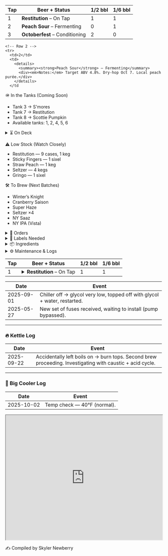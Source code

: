 <table>
  <thead>
    <tr>
      <th>Tap</th>
      <th>Beer + Status</th>
      <th>1/2 bbl</th>
      <th>1/6 bbl</th>
    </tr>
  </thead>
  <tbody>
    <tr>
      <td>1</td>
      <td><strong>Restitution</strong> – On Tap</td>
      <td>1</td>
      <td>1</td>
    </tr>
    <tr>
      <td>2</td>
      <td><strong>Peach Sour</strong> – Fermenting</td>
      <td>0</td>
      <td>1</td>
    </tr>
    <tr>
      <td>3</td>
      <td><strong>Octoberfest</strong> – Conditioning</td>
      <td>2</td>
      <td>0</td>
    </tr>
  </tbody>
</table>

<table>
  <thead>
    <tr>
      <th>Tap</th>
      <th>Beer + Status</th>
      <th>1/2 bbl</th>
      <th>1/6 bbl</th>
    </tr>
  </thead>
  <tbody>
    <!-- Row 1 -->
    <tr>
      <td>1</td>
      <td>
        <details>
          <summary><strong>Restitution</strong> – On Tap</summary>
          <div><em>Notes:</em> Crisp amber ale, batch #23. Cleaned Sept 28. Next rotation Oct 10.</div>
        </details>
      </td>
      <td>1</td>
      <td>1</td>
    </tr>

    <!-- Row 2 -->
    <tr>
      <td>2</td>
      <td>
        <details>
          <summary><strong>Peach Sour</strong> – Fermenting</summary>
          <div><em>Notes:</em> Target ABV 4.8%. Dry-hop Oct 7. Local peach purée.</div>
        </details>
      </td

🪖 In the Tanks (Coming Soon)

- Tank 3 → S'mores
- Tank 7 → Restitution
- Tank 8 → Scottie Pumpkin
- Available tanks: 1, 2, 4, 5, 6

<details> <summary>⏳ On Deck</summary>
- She’s a Peach (7)
- Road Soda (2 sixels)
- 99 Problems (3)
- Mole Stout (3)
- Cider (4 sixels)
- Juicy Haze (2 sixels)
- My Boy Blue (4)
- Jacks (2)
- Founders Sept (7)
- Hindsight (1 sixel)
- Founders Oct (7)
</details>


⚠️ Low Stock (Watch Closely)

- Restitution — 9 cases, 1 keg
- Sticky Fingers — 1 sixel
- Straw Peach — 1 keg
- Seltzer — 4 kegs
- Gringo — 1 sixel

🛠 To Brew (Next Batches)
- Winter’s Knight
- Cranberry Saison
- Super Haze
- Seltzer ×4
- NY Saaz
- NY IPA (Vista)




<details>
  <summary>📄 Orders</summary>

  <div markdown="1">

- Eagle (10/03): Restitution — 16 kegs, 12 sixels

  </div>
</details> 

<details> <summary>🧻 Labels Needed</summary>

- Upcoming Brews:
  - Winter’s Knight
  - Super Haze
- Inventory:
  - Boston South Irish Stout
  - S’mores
  - New West Coast
  - Founders Sept
  - Cherry Pineapple Sour
</details>
<details> <summary>📦 Ingredients</summary>

Needed:
- Galaxy — 44 lbs
- Amarillo — 44 lbs

<details> <summary>🌿 Hops On Hand</summary>
A–C

- Amarillo —
(5 lbs)

- Azacca —
(33 lbs)

- Centennial —
(221 lbs)

- Chinook —
(5 lbs)

- Citra —
(80 lbs)

D–N

- El Dorado —
(27 lbs)

- Mandarina —
(5 lbs)

- Nugget —
(27 lbs)

- NY Chinook —
(11 lbs)

S–Z

- Saaz —
(11 lbs)

- Simcoe —
(33 lbs)

- Vallestia —
(38 lbs)

- Warrior —
(5 lbs)

- Zeus —
(33 lbs)

- 32 DE 2021 —
(11 lbs)

</details>
</details>

<details>
  <summary>⚙️ Maintenance & Logs</summary>

  <div markdown="1">

### ❄️ Glycol Chiller Log

| Date       | Event |
|------------|-------|
| 2025-09-01 | Chiller off → glycol very low, topped off with glycol + water, restarted. |
| 2025-05-27 | New set of fuses received, waiting to install (pump bypassed). |

---

### 🔥 Kettle Log

| Date       | Event |
|------------|-------|
| 2025-09-22 | Accidentally left boils on → burn tops. Second brew proceeding. Investigating with caustic + acid cycle. |

---

### 🧊 Big Cooler Log

| Date       | Event |
|------------|-------|
| 2025-10-02 | Temp check — 40°F (normal). |

  </div>
</details>


<iframe 
  src="https://docs.google.com/spreadsheets/d/e/2PACX-1vTn3XrnFcps7_xm4HBCDfHCss0DB0Wwd5DRlXGxvE4hk9Nc_Hw8-6HuB6LS7p09BlOP44FhL_ByR1kQ/pubhtml?widget=true&amp;headers=false" 
  width="100%" 
  height="400">
  </iframe>

✍️ Compiled by Skyler Newberry

